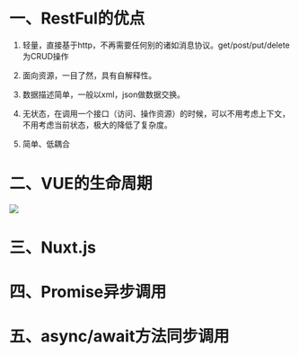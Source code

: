 # 一、RestFul的优点

1. 轻量，直接基于http，不再需要任何别的诸如消息协议。get/post/put/delete为CRUD操作

2. 面向资源，一目了然，具有自解释性。

3. 数据描述简单，一般以xml，json做数据交换。

4. 无状态，在调用一个接口（访问、操作资源）的时候，可以不用考虑上下文，不用考虑当前状态，极大的降低了复杂度。

5. 简单、低耦合

# 二、VUE的生命周期

![](http://mycsdnblog.work/201919241738-U.png)

# 三、Nuxt.js

# 四、Promise异步调用

# 五、async/await方法同步调用

